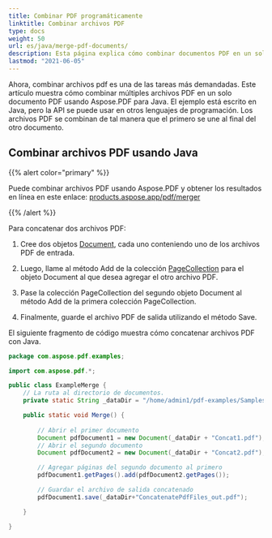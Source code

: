 ```yaml
---
title: Combinar PDF programáticamente
linktitle: Combinar archivos PDF
type: docs
weight: 50
url: es/java/merge-pdf-documents/
description: Esta página explica cómo combinar documentos PDF en un solo archivo PDF con Java.
lastmod: "2021-06-05"
---
```


Ahora, combinar archivos pdf es una de las tareas más demandadas.
Este artículo muestra cómo combinar múltiples archivos PDF en un solo documento PDF usando Aspose.PDF para Java. El ejemplo está escrito en Java, pero la API se puede usar en otros lenguajes de programación. Los archivos PDF se combinan de tal manera que el primero se une al final del otro documento.

## Combinar archivos PDF usando Java

{{% alert color="primary" %}}

Puede combinar archivos PDF usando Aspose.PDF y obtener los resultados en línea en este enlace: [products.aspose.app/pdf/merger](https://products.aspose.app/pdf/merger)

{{% /alert %}}

Para concatenar dos archivos PDF:

1. Cree dos objetos [Document](https://reference.aspose.com/pdf/java/com.aspose.pdf/class-use/Document), cada uno conteniendo uno de los archivos PDF de entrada.

1. Luego, llame al método Add de la colección [PageCollection](https://reference.aspose.com/pdf/java/com.aspose.pdf/class-use/PageCollection) para el objeto Document al que desea agregar el otro archivo PDF.
1. Pase la colección PageCollection del segundo objeto Document al método Add de la primera colección PageCollection.
1. Finalmente, guarde el archivo PDF de salida utilizando el método Save.

El siguiente fragmento de código muestra cómo concatenar archivos PDF con Java.

```java
package com.aspose.pdf.examples;

import com.aspose.pdf.*;

public class ExampleMerge {
    // La ruta al directorio de documentos.
    private static String _dataDir = "/home/admin1/pdf-examples/Samples/";

    public static void Merge() {
        
        // Abrir el primer documento
        Document pdfDocument1 = new Document(_dataDir + "Concat1.pdf");
        // Abrir el segundo documento
        Document pdfDocument2 = new Document(_dataDir + "Concat2.pdf");

        // Agregar páginas del segundo documento al primero
        pdfDocument1.getPages().add(pdfDocument2.getPages());

        // Guardar el archivo de salida concatenado
        pdfDocument1.save(_dataDir+"ConcatenatePdfFiles_out.pdf");

    }

}
```